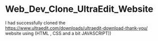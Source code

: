 # Web_Dev_Clone_UltraEdit_Website
I had successfully cloned the  https://www.ultraedit.com/downloads/ultraedit-download-thank-you/ website using (HTML , CSS and a bit JAVASCRIPT))
